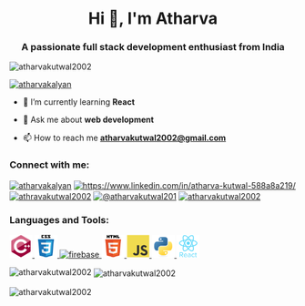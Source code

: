 <!-- ### Hi there I'm Atharva Kutwal 👋

- 🔭 I’m currently studying iin DYPCOE Akurdi
- 🌱 I’m currently learning React .

- 💬 Ask me about Web development and tech .
- 📫 How to reach me: 
  [Click here to visit my Linkedin 👈](www.linkedin.com/in/atharva-kutwal-588a8a219)

- 😄 Pronouns: He/his





<img src="https://github-readme-stats.vercel.app/api?username=atharvakutwal2002&&show_icons=true&title_color=ffffff&icon_color=bb2acf&text_color=daf7dc&bg_color=151515">
 -->
 <h1 align="center">Hi 👋, I'm Atharva</h1>
<h3 align="center">A passionate full stack development enthusiast from India</h3>

<p align="left"> <img src="https://komarev.com/ghpvc/?username=atharvakutwal2002&label=Profile%20views&color=0e75b6&style=flat" alt="atharvakutwal2002" /> </p>

<p align="left"> <a href="https://twitter.com/atharvakalyan" target="blank"><img src="https://img.shields.io/twitter/follow/atharvakalyan?logo=twitter&style=for-the-badge" alt="atharvakalyan" /></a> </p>

- 🌱 I’m currently learning **React**

- 💬 Ask me about **web development**

- 📫 How to reach me **atharvakutwal2002@gmail.com**

<h3 align="left">Connect with me:</h3>
<p align="left">
<a href="https://twitter.com/atharvakalyan" target="blank"><img align="center" src="https://raw.githubusercontent.com/rahuldkjain/github-profile-readme-generator/master/src/images/icons/Social/twitter.svg" alt="atharvakalyan" height="30" width="40" /></a>
<a href="https://linkedin.com/in/https://www.linkedin.com/in/atharva-kutwal-588a8a219/" target="blank"><img align="center" src="https://raw.githubusercontent.com/rahuldkjain/github-profile-readme-generator/master/src/images/icons/Social/linked-in-alt.svg" alt="https://www.linkedin.com/in/atharva-kutwal-588a8a219/" height="30" width="40" /></a>
<a href="https://instagram.com/athravakutwal2002" target="blank"><img align="center" src="https://raw.githubusercontent.com/rahuldkjain/github-profile-readme-generator/master/src/images/icons/Social/instagram.svg" alt="athravakutwal2002" height="30" width="40" /></a>
<a href="https://www.hackerrank.com/@atharvakutwal201" target="blank"><img align="center" src="https://raw.githubusercontent.com/rahuldkjain/github-profile-readme-generator/master/src/images/icons/Social/hackerrank.svg" alt="@atharvakutwal201" height="30" width="40" /></a>
<a href="https://www.leetcode.com/atharvakutwal2002" target="blank"><img align="center" src="https://raw.githubusercontent.com/rahuldkjain/github-profile-readme-generator/master/src/images/icons/Social/leet-code.svg" alt="atharvakutwal2002" height="30" width="40" /></a>
</p>

<h3 align="left">Languages and Tools:</h3>
<p align="left"> <a href="https://www.w3schools.com/cpp/" target="_blank" rel="noreferrer"> <img src="https://raw.githubusercontent.com/devicons/devicon/master/icons/cplusplus/cplusplus-original.svg" alt="cplusplus" width="40" height="40"/> </a> <a href="https://www.w3schools.com/css/" target="_blank" rel="noreferrer"> <img src="https://raw.githubusercontent.com/devicons/devicon/master/icons/css3/css3-original-wordmark.svg" alt="css3" width="40" height="40"/> </a> <a href="https://firebase.google.com/" target="_blank" rel="noreferrer"> <img src="https://www.vectorlogo.zone/logos/firebase/firebase-icon.svg" alt="firebase" width="40" height="40"/> </a> <a href="https://www.w3.org/html/" target="_blank" rel="noreferrer"> <img src="https://raw.githubusercontent.com/devicons/devicon/master/icons/html5/html5-original-wordmark.svg" alt="html5" width="40" height="40"/> </a> <a href="https://developer.mozilla.org/en-US/docs/Web/JavaScript" target="_blank" rel="noreferrer"> <img src="https://raw.githubusercontent.com/devicons/devicon/master/icons/javascript/javascript-original.svg" alt="javascript" width="40" height="40"/> </a> <a href="https://www.python.org" target="_blank" rel="noreferrer"> <img src="https://raw.githubusercontent.com/devicons/devicon/master/icons/python/python-original.svg" alt="python" width="40" height="40"/> </a> <a href="https://reactjs.org/" target="_blank" rel="noreferrer"> <img src="https://raw.githubusercontent.com/devicons/devicon/master/icons/react/react-original-wordmark.svg" alt="react" width="40" height="40"/> </a> </p>

<p><img align="left" src="https://github-readme-stats.vercel.app/api/top-langs?username=atharvakutwal2002&show_icons=true&locale=en&layout=compact" alt="atharvakutwal2002" /></p>

<p>&nbsp;<img align="center" src="https://github-readme-stats.vercel.app/api?username=atharvakutwal2002&show_icons=true&locale=en" alt="atharvakutwal2002" /></p>

<p><img align="center" src="https://github-readme-streak-stats.herokuapp.com/?user=atharvakutwal2002&" alt="atharvakutwal2002" /></p>
